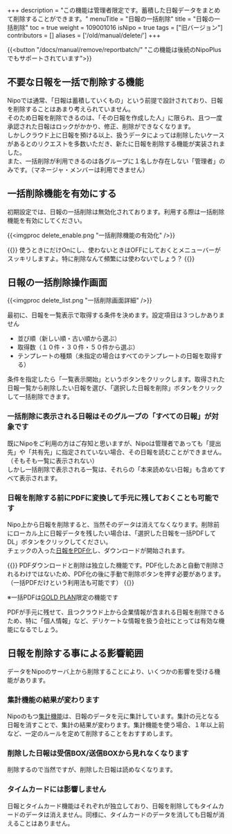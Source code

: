 +++
description = "この機能は管理者限定です。蓄積した日報データをまとめて削除することができます。"
menuTitle = "日報の一括削除"
title = "日報の一括削除"
toc = true
weight = 109001016
isNipo = true
tags = ["旧バージョン"]
contributors = []
aliases = ['/old/manual/delete/']
+++

{{<button "/docs/manual/remove/reportbatch/" "この機能は後続のNipoPlusでもサポートされています">}}

## 不要な日報を一括で削除する機能

Nipoでは通常、「日報は蓄積していくもの」という前提で設計されており、日報を削除することはあまり考えられていません。  
そのため日報を削除できるのは、「その日報を作成した人」に限られ、且つ一度承認された日報はロックがかかり、修正、削除ができなくなります。  
しかしクラウド上に日報を預ける以上、扱うデータによっては削除したいケースがあるとのリクエストを多数いただき、新たに日報を削除する機能が実装されました。  
また、一括削除が利用できるのは各グループに１名しか存在しない「管理者」のみです。（マネージャ・メンバーは利用できません）  

## 一括削除機能を有効にする

初期設定では、日報の一括削除は無効化されております。利用する際は一括削除機能を有効にしてください。

{{<imgproc delete_enable.png "一括削除機能の有効化" />}}

{{<alice pos="left" icon="default">}}
使うときにだけOnにし、使わないときはOFFにしておくとメニューバーがスッキリしますよ。特に削除なんて頻繁には使わないでしょう？
{{</alice>}}

## 日報の一括削除操作画面

{{<imgproc delete_list.png "一括削除画面詳細" />}}

最初に、日報を一覧表示で取得する条件を決めます。設定項目は３つしかありません

- 並び順（新しい順・古い順から選ぶ）
- 取得数（１０件・３０件・５０件から選ぶ）
- テンプレートの種類（未指定の場合はすべてのテンプレートの日報を取得する）

条件を指定したら「一覧表示開始」というボタンをクリックします。取得された日報一覧から削除したい日報を選び、「選択した日報を削除」ボタンをクリックして一括削除できます。

### 一括削除に表示される日報はそのグループの「すべての日報」が対象です

既にNipoをご利用の方はご存知と思いますが、Nipoは管理者であっても「提出先」や「共有先」に指定されていない場合、その日報を読むことができません。（そもそも一覧に表示されない）  
しかし一括削除で表示される一覧は、それらの「本来読めない日報」も含めてすべて表示されます。

### 日報を削除する前にPDFに変換して手元に残しておくことも可能です

Nipo上から日報を削除すると、当然そのデータは消えてなくなります。削除前にローカル上に日報データを残したい場合は、「選択した日報を一括PDFしてDL」ボタンをクリックしてください。  
チェックの入った[日報をPDF化](/old/manual/pdf/)し、ダウンロードが開始されます。

{{<alice pos="right" icon="default">}}
PDFダウンロードと削除は独立した機能です。PDF化したあと自動で削除されるわけではないため、PDF化の後に手動で削除ボタンを押す必要があります。（一括PDFだけという利用法も可能です）
{{</alice>}}

※一括PDFは[GOLD PLAN](/old/system/price/)限定の機能です

PDFが手元に残せて、且つクラウド上から企業情報が含まれる日報を削除できるため、特に「個人情報」など、デリケートな情報を扱う会社にとっては有効な機能になるでしょう。

## 日報を削除する事による影響範囲

データをNipoのサーバ上から削除することにより、いくつかの影響を受ける機能があります。

### 集計機能の結果が変わります

Nipoのもつ[集計機能](/old/manual/analytics/)は、日報のデータを元に集計しています。集計の元となる日報を消すことで、集計の結果が変わります。集計機能を使う場合、１年以上前など、一定のルールを定めて削除することをおすすめします。

### 削除した日報は受信BOX/送信BOXから見れなくなります

削除するので当然ですが、削除した日報は読めなくなります。

### タイムカードには影響しません

日報とタイムカード機能はそれぞれが独立しており、日報を削除してもタイムカードのデータは消えません。同様に、タイムカードのデータを消しても日報が消えることはありません。
